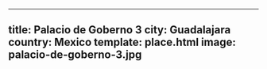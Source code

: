 ---
title: Palacio de Goberno 3
city: Guadalajara
country: Mexico
template: place.html
image: palacio-de-goberno-3.jpg
----
